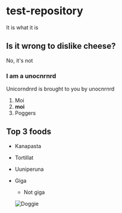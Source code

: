 # test-repository
It is what it is
## Is it wrong to dislike cheese?
No, it's not
### I am a unocnrnrd
Unicorndnrd is brought to you by unocnrnrd
1. Moi
2. **moi**
3. Poggers

## Top 3 foods
- Kanapasta
- Tortillat
- Uuniperuna

- Giga
  - Not giga
  
  ![Doggie](https://media.npr.org/assets/img/2022/10/19/gettyimages-185942718_custom-c7ec82c166a347a1abb9027540474f990ab83f32-s800-c85.webp)


